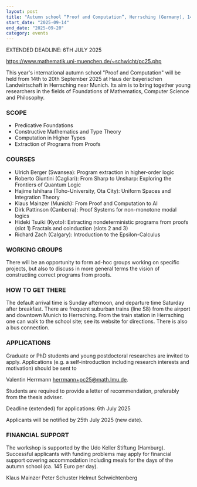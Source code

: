 ```yaml
---
layout: post
title: "Autumn school “Proof and Computation”, Herrsching (Germany), 14–20 Sep 2025 (extended application deadline: July 6)"
start_date: "2025-09-14"
end_date: "2025-09-20"
category: events
---
```

EXTENDED DEADLINE: 6TH JULY 2025

<https://www.mathematik.uni-muenchen.de/~schwicht/pc25.php>

This year's international autumn school "Proof and Computation" will be held
from 14th to 20th September 2025 at Haus der bayerischen Landwirtschaft in
Herrsching near Munich. Its aim is to bring together young researchers in the
fields of Foundations of Mathematics, Computer Science and Philosophy.

### SCOPE
* Predicative Foundations
* Constructive Mathematics and Type Theory
* Computation in Higher Types
* Extraction of Programs from Proofs

### COURSES

* Ulrich Berger (Swansea): Program extraction in higher-order logic
* Roberto Giuntini (Cagliari): From Sharp to Unsharp: Exploring the Frontiers of Quantum Logic
* Hajime Ishihara (Toho-University, Ota City): Uniform Spaces and Integration Theory
* Klaus Mainzer (Munich): From Proof and Computation to AI
* Dirk Pattinson (Canberra): Proof Systems for non-monotone modal logics
* Hideki Tsuiki (Kyoto): Extracting nondeterministic programs from proofs (slot 1) Fractals and coinduction (slots 2 and 3)
* Richard Zach (Calgary): Introduction to the Epsilon-Calculus

### WORKING GROUPS

There will be an opportunity to form ad-hoc groups working on specific projects,
but also to discuss in more general terms the vision of constructing correct
programs from proofs.

### HOW TO GET THERE

The default arrival time is Sunday afternoon, and departure time Saturday after
breakfast.  There are frequent suburban trains (line S8) from the airport and
downtown Munich to Herrsching.  From the train station in Herrsching one can
walk to the school site; see its website for directions. There is also a bus
connection.

### APPLICATIONS

Graduate or PhD students and young postdoctoral researches are invited to apply.
Applications (e.g. a self-introduction including research interests and
motivation) should be sent to

Valentin Herrmann [herrmann+pc25@math.lmu.de](mailto:herrmann+pc25@math.lmu.de).

Students are required to provide a letter of recommendation, preferably from the
thesis adviser.

Deadline (extended) for applications: 6th July 2025

Applicants will be notified by 25th July 2025 (new date).

### FINANCIAL SUPPORT

The workshop is supported by the Udo Keller Stiftung (Hamburg).  Successful
applicants with funding problems may apply for financial support covering
accommodation including meals for the days of the autumn school (ca. 145 Euro
per day).

Klaus Mainzer
Peter Schuster
Helmut Schwichtenberg 
